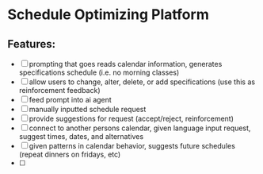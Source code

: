 # Schedule Optimizing Platform

## Features: 
- [ ] prompting that goes reads calendar information, generates specifications schedule (i.e. no morning classes)
- [ ] allow users to change, alter, delete, or add specifications (use this as reinforcement feedback)
- [ ] feed prompt into ai agent
- [ ] manually inputted schedule request
- [ ] provide suggestions for request (accept/reject, reinforcement)
- [ ] connect to another persons calendar, given language input request, suggest times, dates, and alternatives
- [ ] given patterns in calendar behavior, suggests future schedules (repeat dinners on fridays, etc)
- [ ] 
